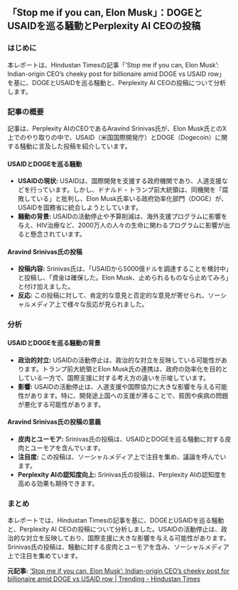 ## 「Stop me if you can, Elon Musk」：DOGEとUSAIDを巡る騒動とPerplexity AI CEOの投稿

### はじめに

本レポートは、Hindustan Timesの記事「‘Stop me if you can, Elon Musk’: Indian-origin CEO’s cheeky post for billionaire amid DOGE vs USAID row」を基に、DOGEとUSAIDを巡る騒動と、Perplexity AI CEOの投稿について分析します。

### 記事の概要

記事は、Perplexity AIのCEOであるAravind Srinivas氏が、Elon Musk氏とのX上でのやり取りの中で、USAID（米国国際開発庁）とDOGE（Dogecoin）に関する騒動に言及した投稿を紹介しています。

#### USAIDとDOGEを巡る騒動

* **USAIDの現状:** USAIDは、国際開発を支援する政府機関であり、人道支援などを行っています。しかし、ドナルド・トランプ前大統領は、同機関を「腐敗している」と批判し、Elon Musk氏率いる政府効率化部門（DOGE）が、USAIDを国務省に統合しようとしています。
* **騒動の背景:** USAIDの活動停止や予算削減は、海外支援プログラムに影響を与え、HIV治療など、2000万人の人々の生命に関わるプログラムに影響が出ると懸念されています。

#### Aravind Srinivas氏の投稿

* **投稿内容:** Srinivas氏は、「USAIDから5000億ドルを調達することを検討中」と投稿し、「資金は確保した。Elon Musk、止められるものなら止めてみろ」と付け加えました。
* **反応:** この投稿に対して、肯定的な意見と否定的な意見が寄せられ、ソーシャルメディア上で様々な反応が見られました。

### 分析

#### USAIDとDOGEを巡る騒動の背景

* **政治的対立:** USAIDの活動停止は、政治的な対立を反映している可能性があります。トランプ前大統領とElon Musk氏の連携は、政府の効率化を目的としている一方で、国際支援に対する考え方の違いを示唆しています。
* **影響:** USAIDの活動停止は、人道支援や国際協力に大きな影響を与える可能性があります。特に、開発途上国への支援が滞ることで、貧困や疾病の問題が悪化する可能性があります。

#### Aravind Srinivas氏の投稿の意義

* **皮肉とユーモア:** Srinivas氏の投稿は、USAIDとDOGEを巡る騒動に対する皮肉とユーモアを含んでいます。
* **注目度:** この投稿は、ソーシャルメディア上で注目を集め、議論を呼んでいます。
* **Perplexity AIの認知度向上:** Srinivas氏の投稿は、Perplexity AIの認知度を高める効果も期待できます。

### まとめ

本レポートでは、Hindustan Timesの記事を基に、DOGEとUSAIDを巡る騒動と、Perplexity AI CEOの投稿について分析しました。USAIDの活動停止は、政治的な対立を反映しており、国際支援に大きな影響を与える可能性があります。Srinivas氏の投稿は、騒動に対する皮肉とユーモアを含み、ソーシャルメディア上で注目を集めています。


**元記事:** [‘Stop me if you can, Elon Musk’: Indian-origin CEO’s cheeky post for billionaire amid DOGE vs USAID row | Trending - Hindustan Times](https://www.hindustantimes.com/trending/stop-me-if-you-can-elon-musk-indian-origin-ceo-s-cheeky-post-for-billionaire-amid-doge-vs-usaid-row-101738800273005-amp.html)